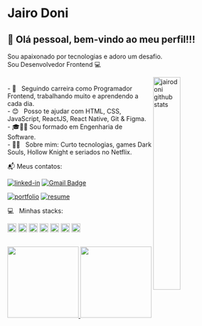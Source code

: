 
# Jairo Doni

## 👋 Olá pessoal, bem-vindo ao meu perfil!!! 
Sou apaixonado por tecnologias e adoro um desafio.<br/>
Sou Desenvolvedor Frontend :computer: 
<!-- <img src="https://visitor-badge.laobi.icu/badge?page_id=jairodoni.jairodoni" alt="visitors"> --> 

<!-- IMAGEM -->
 <img
   src="https://media0.giphy.com/media/xUA7bdpLxQhsSQdyog/giphy.gif?cid=790b761182a0214b444e4d6d5293f7e5cc7f8586862209a4&rid=giphy.gif&ct=g" 
   alt="jairodoni github stats"
   width="35%"
   align="right"
 />


 <br/> - 🚀 &nbsp;  Seguindo carreira como Programador Frontend, trabalhando muito e aprendendo a cada dia.
 <br/> - :blush: &nbsp; Posso te ajudar com HTML, CSS, JavaScript, ReactJS, React Native, Git & Figma.
 <br/> - 🎓👨‍🎓 Sou formado em Engenharia de Software.
 <br/> - 👨‍🚀 &nbsp; Sobre mim: Curto tecnologias, games Dark Souls, Hollow Knight e seriados no Netflix.
 <br/>
 



📬 Meus contatos:

[![linked-in](https://img.shields.io/badge/Linkedin_|_JairoDoni-0077B5?logo=LinkedIn&logoColor=white)](https://www.linkedin.com/in/jairodoni/)
 [![Gmail Badge](https://img.shields.io/badge/-jairo.doni97@gmail.com-c14438?logo=Gmail&logoColor=white&link=mailto:jairo.doni97@gmail.com)](mailto:jairo.doni97@gmail.com) 


[![portfolio](https://img.shields.io/badge/Portfolio-323330?logo=Google-chrome&logoColor=F7DF1E)](https://donicode.vercel.app)
[![resume](https://img.shields.io/badge/Currículo-4285F4?logo=read-the-docs&logoColor=white)](https://drive.google.com/file/d/1A3NUYCGpzp-4-j_D5gzSgwnGZs0j3rXH/view)


 
:computer: &nbsp; Minhas stacks: 
<div style="display: inline-block">
  <code><img height="20" src="https://img.shields.io/badge/JavaScript-222222?style=style=flat&&logo=javascript&logoColor=F7DF1E"></code>
  <code><img height="20" src="https://img.shields.io/badge/TypeScript-007ACC?style=flat&&logo=typescript&logoColor=white"></code>
  <code><img height="20" src="https://img.shields.io/badge/React-20232A?style=flat&&logo=react&logoColor=61DAFB"></code>
  <code><img height="20" src="https://img.shields.io/badge/React_Native-20232A?style=flat&logo=react&logoColor=61DAFB"></code>
<!--   <code><img height="20" src="https://img.shields.io/badge/Node.js-43853D?style=flat&logo=node.js&logoColor=white"></code> -->
  <code><img height="20" src="https://img.shields.io/badge/-HTML5-E34F26?style=flat&logo=html5&logoColor=white"></code>
  <code><img height="20" src="https://img.shields.io/badge/CSS3-1572B6?style=flat&logo=css3&logoColor=white"></code>
  <code><img height="20" src="https://img.shields.io/badge/Sass-CC6699?style=flat&logo=sass&logoColor=white"></code>
</div>

##

 <div>
    <a href="https://www.linkedin.com/in/jairodoni/">
        <img height="160em" src="https://github-readme-stats.vercel.app/api?username=jairodoni&theme=nightowl&show_icons=true&locale=pt-br&hide=issues"/>
    </a>
    <a href="https://www.linkedin.com/in/jairodoni/">
        <img height="160em" src="https://github-readme-stats.vercel.app/api/top-langs/?username=jairodoni&layout=compact&langs_count=7&theme=nightowl&locale=pt-br&hide=Lua,Java,Objective-C,Handlebars,Ruby,Python,Shell,Batchfile"/>
    </a>
 </div>
 
 

 
<!-- ![Snake animation](https://github.com/jairodoni/jairodoni/blob/output/github-contribution-grid-snake.svg) -->
 

 <!-- <br/> :computer: &nbsp; Minha stack: ReactJS, Node.js, React Native & CSS. --> 
 <!-- ![Anurag's GitHub stats](https://github-readme-stats.vercel.app/api?username=jairodoni&theme=nightowl&show_icons=true&locale=pt-br&hide=issues)-->

 
 <!-- <br/> 💬 &nbsp; Entre em contato comigo: [![Linkedin Badge](https://img.shields.io/badge/-JairoDoni-blue?style=flat-square&logo=Linkedin&logoColor=white&link=https://www.linkedin.com/in/jairodoni/)](https://www.linkedin.com/in/jairodoni/) 
 | 
 [![Gmail Badge](https://img.shields.io/badge/-jairo.doni97@gmail.com-c14438?style=flat-square&logo=Gmail&logoColor=white&link=mailto:jairo.doni97@gmail.com)](mailto:jairo.doni97@gmail.com) -->
 
<!--  <img src="https://raw.githubusercontent.com/iampavangandhi/iampavangandhi/master/gifs/Hi.gif" width="30px">  -->
 
